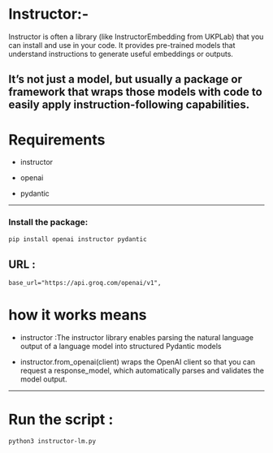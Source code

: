 # Instructor:-

Instructor is often a library (like InstructorEmbedding from UKPLab) that you can install and use in your code. It provides pre-trained models that understand instructions to generate useful embeddings or outputs.

It’s not just a model, but usually a package or framework that wraps those models with code to easily apply instruction-following capabilities.
--------
# Requirements

* instructor
- openai
* pydantic
--------------------------
### Install the package:
```bash
pip install openai instructor pydantic
```

## URL :

    base_url="https://api.groq.com/openai/v1",

 
 
 # how it works means 
   - instructor :The instructor library enables parsing the natural language output of a language model into structured Pydantic models  

 - instructor.from_openai(client) wraps the OpenAI client so that you can request a response_model, which automatically parses and validates the model output.
 
 ----------
 # Run the script :
 ```bash
 python3 instructor-lm.py
 ```
